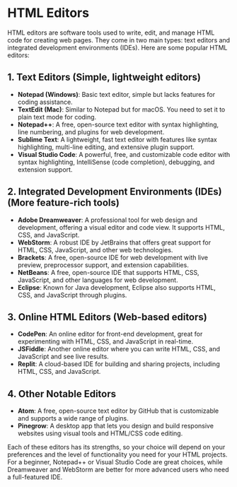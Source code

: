# HTML Editors

HTML editors are software tools used to write, edit, and manage HTML code for creating web pages. They come in two main types: text editors and integrated development environments (IDEs). Here are some popular HTML editors:

## 1. Text Editors (Simple, lightweight editors)
- **Notepad (Windows)**: Basic text editor, simple but lacks features for coding assistance.
- **TextEdit (Mac)**: Similar to Notepad but for macOS. You need to set it to plain text mode for coding.
- **Notepad++**: A free, open-source text editor with syntax highlighting, line numbering, and plugins for web development.
- **Sublime Text**: A lightweight, fast text editor with features like syntax highlighting, multi-line editing, and extensive plugin support.
- **Visual Studio Code**: A powerful, free, and customizable code editor with syntax highlighting, IntelliSense (code completion), debugging, and extension support.

## 2. Integrated Development Environments (IDEs) (More feature-rich tools)
- **Adobe Dreamweaver**: A professional tool for web design and development, offering a visual editor and code view. It supports HTML, CSS, and JavaScript.
- **WebStorm**: A robust IDE by JetBrains that offers great support for HTML, CSS, JavaScript, and other web technologies.
- **Brackets**: A free, open-source IDE for web development with live preview, preprocessor support, and extension capabilities.
- **NetBeans**: A free, open-source IDE that supports HTML, CSS, JavaScript, and other languages for web development.
- **Eclipse**: Known for Java development, Eclipse also supports HTML, CSS, and JavaScript through plugins.

## 3. Online HTML Editors (Web-based editors)
- **CodePen**: An online editor for front-end development, great for experimenting with HTML, CSS, and JavaScript in real-time.
- **JSFiddle**: Another online editor where you can write HTML, CSS, and JavaScript and see live results.
- **Replit**: A cloud-based IDE for building and sharing projects, including HTML, CSS, and JavaScript.

## 4. Other Notable Editors
- **Atom**: A free, open-source text editor by GitHub that is customizable and supports a wide range of plugins.
- **Pinegrow**: A desktop app that lets you design and build responsive websites using visual tools and HTML/CSS code editing.

Each of these editors has its strengths, so your choice will depend on your preferences and the level of functionality you need for your HTML projects. For a beginner, Notepad++ or Visual Studio Code are great choices, while Dreamweaver and WebStorm are better for more advanced users who need a full-featured IDE.
